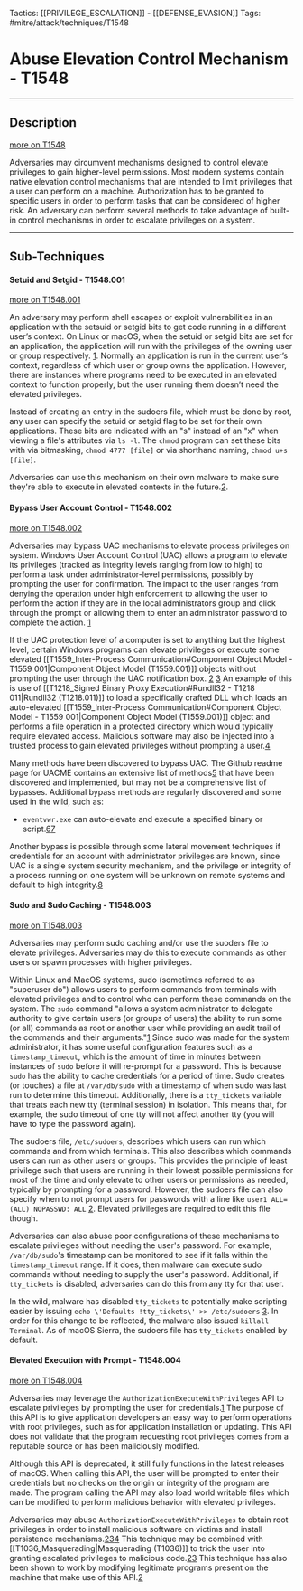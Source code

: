 Tactics: [[PRIVILEGE_ESCALATION]] - [[DEFENSE_EVASION]]
Tags: #mitre/attack/techniques/T1548  

# Abuse Elevation Control Mechanism - T1548
---
## Description
[more on T1548](https://attack.mitre.org/techniques/T1548)

Adversaries may circumvent mechanisms designed to control elevate privileges to gain higher-level permissions. Most modern systems contain native elevation control mechanisms that are intended to limit privileges that a user can perform on a machine. Authorization has to be granted to specific users in order to perform tasks that can be considered of higher risk. An adversary can perform several methods to take advantage of built-in control mechanisms in order to escalate privileges on a system.

---
## Sub-Techniques

#### Setuid and Setgid - T1548.001
[more on T1548.001](https://attack.mitre.org/techniques/T1548/001)

An adversary may perform shell escapes or exploit vulnerabilities in an application with the setsuid or setgid bits to get code running in a different user’s context. On Linux or macOS, when the setuid or setgid bits are set for an application, the application will run with the privileges of the owning user or group respectively. [1](http://man7.org/linux/man-pages/man2/setuid.2.html). Normally an application is run in the current user’s context, regardless of which user or group owns the application. However, there are instances where programs need to be executed in an elevated context to function properly, but the user running them doesn’t need the elevated privileges.

Instead of creating an entry in the sudoers file, which must be done by root, any user can specify the setuid or setgid flag to be set for their own applications. These bits are indicated with an "s" instead of an "x" when viewing a file's attributes via `ls -l`. The `chmod` program can set these bits with via bitmasking, `chmod 4777 [file]` or via shorthand naming, `chmod u+s [file]`.

Adversaries can use this mechanism on their own malware to make sure they're able to execute in elevated contexts in the future.[2](https://www.welivesecurity.com/2016/07/06/new-osxkeydnap-malware-hungry-credentials/).

#### Bypass User Account Control - T1548.002
[more on T1548.002](https://attack.mitre.org/techniques/T1548/002)

Adversaries may bypass UAC mechanisms to elevate process privileges on system. Windows User Account Control (UAC) allows a program to elevate its privileges (tracked as integrity levels ranging from low to high) to perform a task under administrator-level permissions, possibly by prompting the user for confirmation. The impact to the user ranges from denying the operation under high enforcement to allowing the user to perform the action if they are in the local administrators group and click through the prompt or allowing them to enter an administrator password to complete the action. [1](https://technet.microsoft.com/en-us/itpro/windows/keep-secure/how-user-account-control-works)

If the UAC protection level of a computer is set to anything but the highest level, certain Windows programs can elevate privileges or execute some elevated [[T1559_Inter-Process Communication#Component Object Model - T1559 001|Component Object Model (T1559.001)]] objects without prompting the user through the UAC notification box. [2](https://technet.microsoft.com/en-US/magazine/2009.07.uac.aspx) [3](https://msdn.microsoft.com/en-us/library/ms679687.aspx) An example of this is use of [[T1218_Signed Binary Proxy Execution#Rundll32 - T1218 011|Rundll32 (T1218.011)]] to load a specifically crafted DLL which loads an auto-elevated [[T1559_Inter-Process Communication#Component Object Model - T1559 001|Component Object Model (T1559.001)]] object and performs a file operation in a protected directory which would typically require elevated access. Malicious software may also be injected into a trusted process to gain elevated privileges without prompting a user.[4](http://www.pretentiousname.com/misc/win7_uac_whitelist2.html)

Many methods have been discovered to bypass UAC. The Github readme page for UACME contains an extensive list of methods[5](https://github.com/hfiref0x/UACME) that have been discovered and implemented, but may not be a comprehensive list of bypasses. Additional bypass methods are regularly discovered and some used in the wild, such as:

-   `eventvwr.exe` can auto-elevate and execute a specified binary or script.[6](https://enigma0x3.net/2016/08/15/fileless-uac-bypass-using-eventvwr-exe-and-registry-hijacking/)[7](https://blog.fortinet.com/2016/12/16/malicious-macro-bypasses-uac-to-elevate-privilege-for-fareit-malware)

Another bypass is possible through some lateral movement techniques if credentials for an account with administrator privileges are known, since UAC is a single system security mechanism, and the privilege or integrity of a process running on one system will be unknown on remote systems and default to high integrity.[8](http://pen-testing.sans.org/blog/pen-testing/2013/08/08/psexec-uac-bypass)

#### Sudo and Sudo Caching - T1548.003
[more on T1548.003](https://attack.mitre.org/techniques/T1548/003)

Adversaries may perform sudo caching and/or use the suoders file to elevate privileges. Adversaries may do this to execute commands as other users or spawn processes with higher privileges.

Within Linux and MacOS systems, sudo (sometimes referred to as "superuser do") allows users to perform commands from terminals with elevated privileges and to control who can perform these commands on the system. The `sudo` command "allows a system administrator to delegate authority to give certain users (or groups of users) the ability to run some (or all) commands as root or another user while providing an audit trail of the commands and their arguments."[1](https://www.sudo.ws/) Since sudo was made for the system administrator, it has some useful configuration features such as a `timestamp_timeout`, which is the amount of time in minutes between instances of `sudo` before it will re-prompt for a password. This is because `sudo` has the ability to cache credentials for a period of time. Sudo creates (or touches) a file at `/var/db/sudo` with a timestamp of when sudo was last run to determine this timeout. Additionally, there is a `tty_tickets` variable that treats each new tty (terminal session) in isolation. This means that, for example, the sudo timeout of one tty will not affect another tty (you will have to type the password again).

The sudoers file, `/etc/sudoers`, describes which users can run which commands and from which terminals. This also describes which commands users can run as other users or groups. This provides the principle of least privilege such that users are running in their lowest possible permissions for most of the time and only elevate to other users or permissions as needed, typically by prompting for a password. However, the sudoers file can also specify when to not prompt users for passwords with a line like `user1 ALL=(ALL) NOPASSWD: ALL` [2](https://blog.malwarebytes.com/threat-analysis/2017/04/new-osx-dok-malware-intercepts-web-traffic/). Elevated privileges are required to edit this file though.

Adversaries can also abuse poor configurations of these mechanisms to escalate privileges without needing the user's password. For example, `/var/db/sudo`'s timestamp can be monitored to see if it falls within the `timestamp_timeout` range. If it does, then malware can execute sudo commands without needing to supply the user's password. Additional, if `tty_tickets` is disabled, adversaries can do this from any tty for that user.

In the wild, malware has disabled `tty_tickets` to potentially make scripting easier by issuing `echo \'Defaults !tty_tickets\' >> /etc/sudoers` [3](https://www.cybereason.com/blog/labs-proton-b-what-this-mac-malware-actually-does). In order for this change to be reflected, the malware also issued `killall Terminal`. As of macOS Sierra, the sudoers file has `tty_tickets` enabled by default.

#### Elevated Execution with Prompt - T1548.004
[more on T1548.004](https://attack.mitre.org/techniques/T1548/004)

Adversaries may leverage the `AuthorizationExecuteWithPrivileges` API to escalate privileges by prompting the user for credentials.[1](https://developer.apple.com/documentation/security/1540038-authorizationexecutewithprivileg) The purpose of this API is to give application developers an easy way to perform operations with root privileges, such as for application installation or updating. This API does not validate that the program requesting root privileges comes from a reputable source or has been maliciously modified.

Although this API is deprecated, it still fully functions in the latest releases of macOS. When calling this API, the user will be prompted to enter their credentials but no checks on the origin or integrity of the program are made. The program calling the API may also load world writable files which can be modified to perform malicious behavior with elevated privileges.

Adversaries may abuse `AuthorizationExecuteWithPrivileges` to obtain root privileges in order to install malicious software on victims and install persistence mechanisms.[2](https://speakerdeck.com/patrickwardle/defcon-2017-death-by-1000-installers-its-all-broken?slide=8)[3](https://www.carbonblack.com/2019/02/12/tau-threat-intelligence-notification-new-macos-malware-variant-of-shlayer-osx-discovered/)[4](https://objective-see.com/blog/blog_0x2A.html) This technique may be combined with [[T1036_Masquerading|Masquerading (T1036)]] to trick the user into granting escalated privileges to malicious code.[2](https://speakerdeck.com/patrickwardle/defcon-2017-death-by-1000-installers-its-all-broken?slide=8)[3](https://www.carbonblack.com/2019/02/12/tau-threat-intelligence-notification-new-macos-malware-variant-of-shlayer-osx-discovered/) This technique has also been shown to work by modifying legitimate programs present on the machine that make use of this API.[2](https://speakerdeck.com/patrickwardle/defcon-2017-death-by-1000-installers-its-all-broken?slide=8)

